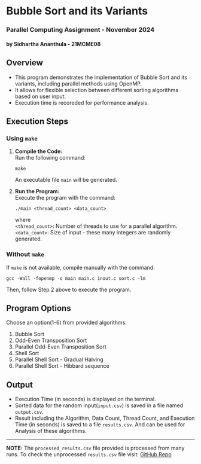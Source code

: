 # Bubble Sort and its Variants

### Parallel Computing Assignment - November 2024
#### by Sidhartha Ananthula - 21MCME08


## Overview

* This program demonstrates the implementation of Bubble Sort and its variants, including parallel methods using OpenMP.
* It allows for flexible selection between different sorting algorithms based on user input.
* Execution time is recoreded for performance analysis.


## Execution Steps

### Using `make`

1. **Compile the Code:** <br>
    Run the following command:
    ```
    make
    ```
    An executable file `main` will be generated.

2. **Run the Program:** <br>
    Execute the program with the command:
    ```
    ./main <thread_count> <data_count>
    ```
    where <br>
    `<thread_count>`: Number of threads to use for a parallel algorithm. <br>
    `<data_count>`: Size of input - these many integers are randomly generated.

### Without `make`

If `make` is not available, compile manually with the command:
```
gcc -Wall -fopenmp -o main main.c inout.c sort.c -lm
```

Then, follow Step 2 above to execute the program.


## Program Options

Choose an option(1-6) from provided algorithms:
1. Bubble Sort
2. Odd-Even Transposition Sort
3. Parallel Odd-Even Transposition Sort
4. Shell Sort
5. Parallel Shell Sort - Gradual Halving
6. Parallel Shell Sort - Hibbard sequence


## Output

* Execution Time (in seconds) is displayed on the terminal.
* Sorted data for the random input(`input.csv`) is saved in a file named `output.csv`.
* Result including the Algorithm, Data Count, Thread Count, and Execution Time (in seconds) is saved to a file `results.csv`. And can be used for Analysis of these algorithms.

***
**NOTE:** The `processed_results.csv` file provided is processed from many runs. To check the unprocessed `results.csv` file visit: [GitHub Repo](https://github.com/sidhartha235/Parallel_Computing-Bubble_Sort_and_Variants.git)